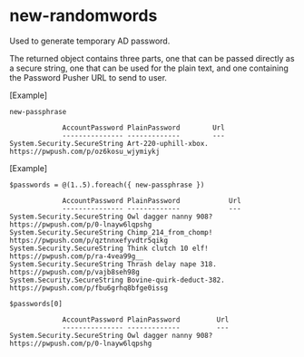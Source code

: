 # new-randomwords

Used to generate temporary AD password.

The returned object contains three parts, one that can be passed directly as a secure string, one that can be used for the plain text, and one containing the Password Pusher URL to send to user.



[Example]
```
new-passphrase

             AccountPassword PlainPassword        Url
             --------------- -------------        ---
System.Security.SecureString Art-220-uphill-xbox. https://pwpush.com/p/oz6kosu_wjymiykj
```

[Example]
```
$passwords = @(1..5).foreach({ new-passphrase })

             AccountPassword PlainPassword            Url
             --------------- -------------            ---
System.Security.SecureString Owl dagger nanny 908?    https://pwpush.com/p/0-lnayw6lqpshg
System.Security.SecureString Chimp_214_from_chomp!    https://pwpush.com/p/qztnnxefyvdtr5qikg
System.Security.SecureString Think clutch 10 elf!     https://pwpush.com/p/ra-4vea99g__
System.Security.SecureString Thrash delay nape 318.   https://pwpush.com/p/vajb8seh98g
System.Security.SecureString Bovine-quirk-deduct-382. https://pwpush.com/p/fbu6grhq8bfge0issg

$passwords[0]

             AccountPassword PlainPassword         Url
             --------------- -------------         ---
System.Security.SecureString Owl dagger nanny 908? https://pwpush.com/p/0-lnayw6lqpshg
```
